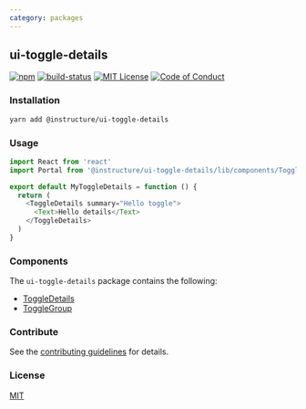```yaml
---
category: packages
---
```


## ui-toggle-details

[![npm][npm]][npm-url]
[![build-status][build-status]][build-status-url]
[![MIT License][license-badge]][LICENSE]
[![Code of Conduct][coc-badge]][coc]


### Installation

```sh
yarn add @instructure/ui-toggle-details
```

### Usage

```js
import React from 'react'
import Portal from '@instructure/ui-toggle-details/lib/components/ToggleDetails'

export default MyToggleDetails = function () {
  return (
    <ToggleDetails summary="Hello toggle">
      <Text>Hello details</Text>
    </ToggleDetails>
  )
}
```

### Components
The `ui-toggle-details` package contains the following:
- [ToggleDetails](#ToggleDetails)
- [ToggleGroup](#ToggleGroup)

### Contribute

See the [contributing guidelines](#contributing) for details.

### License

[MIT](LICENSE)

[npm]: https://img.shields.io/npm/v/@instructure/ui-toggle-details.svg
[npm-url]: https://npmjs.com/package/@instructure/ui-toggle-details

[build-status]: https://travis-ci.org/instructure/instructure-ui.svg?branch=master
[build-status-url]: https://travis-ci.org/instructure/instructure-ui "Travis CI"

[license-badge]: https://img.shields.io/npm/l/instructure-ui.svg?style=flat-square
[license]: https://github.com/instructure/instructure-ui/blob/master/LICENSE

[coc-badge]: https://img.shields.io/badge/code%20of-conduct-ff69b4.svg?style=flat-square
[coc]: https://github.com/instructure/instructure-ui/blob/master/CODE_OF_CONDUCT.md
